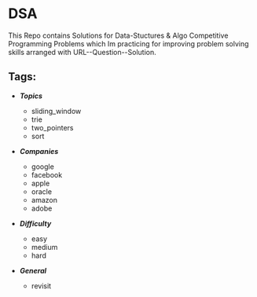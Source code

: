 # DSA

This Repo contains Solutions for Data-Stuctures & Algo Competitive Programming Problems which Im practicing for improving problem solving skills arranged with URL--Question--Solution.

Tags:
--
* ***Topics***
    * sliding_window
    * trie
    * two_pointers
    * sort

* ***Companies***
    * google
    * facebook
    * apple
    * oracle
    * amazon
    * adobe
    
* ***Difficulty***
    * easy
    * medium
    * hard
    
* ***General***
    * revisit


